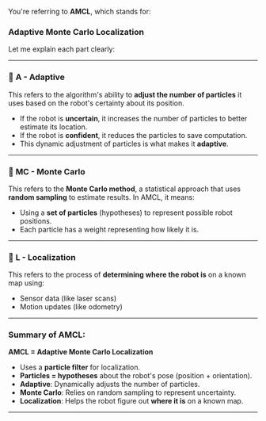 You're referring to **AMCL**, which stands for:

### **Adaptive Monte Carlo Localization**

Let me explain each part clearly:

---

### 🔹 **A - Adaptive**

This refers to the algorithm's ability to **adjust the number of particles** it uses based on the robot's certainty about its position.

* If the robot is **uncertain**, it increases the number of particles to better estimate its location.
* If the robot is **confident**, it reduces the particles to save computation.
* This dynamic adjustment of particles is what makes it **adaptive**.

---

### 🔹 **MC - Monte Carlo**

This refers to the **Monte Carlo method**, a statistical approach that uses **random sampling** to estimate results.
In AMCL, it means:

* Using a **set of particles** (hypotheses) to represent possible robot positions.
* Each particle has a weight representing how likely it is.

---

### 🔹 **L - Localization**

This refers to the process of **determining where the robot is** on a known map using:

* Sensor data (like laser scans)
* Motion updates (like odometry)

---

### Summary of AMCL:

**AMCL = Adaptive Monte Carlo Localization**

* Uses a **particle filter** for localization.
* **Particles = hypotheses** about the robot's pose (position + orientation).
* **Adaptive**: Dynamically adjusts the number of particles.
* **Monte Carlo**: Relies on random sampling to represent uncertainty.
* **Localization**: Helps the robot figure out **where it is** on a known map.

---
